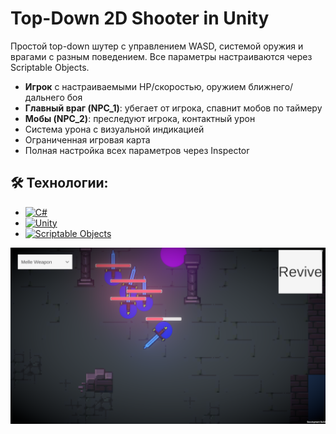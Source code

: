 

# Top-Down 2D Shooter in Unity

Простой top-down шутер с управлением WASD, системой оружия и врагами с разным поведением. Все параметры настраиваются через Scriptable Objects.

- **Игрок** с настраиваемыми HP/скоростью, оружием ближнего/дальнего боя
- **Главный враг (NPC_1)**: убегает от игрока, спавнит мобов по таймеру
- **Мобы (NPC_2)**: преследуют игрока, контактный урон
- Система урона с визуальной индикацией
- Ограниченная игровая карта
- Полная настройка всех параметров через Inspector

## 🛠 Технологии:
- [![C#](https://img.shields.io/badge/Language-C%23-239120?style=flat&logo=c-sharp&logoColor=white)](https://learn.microsoft.com/en-us/dotnet/csharp/)
- [![Unity](https://img.shields.io/badge/Unity-6000.0.27f1-black?style=flat&logo=unity)](https://unity.com/releases/editor/whats-new/6000.0.27)
- [![Scriptable Objects](https://img.shields.io/badge/Scriptable_Objects-Config-blue?style=flat)](https://docs.unity3d.com/Manual/class-ScriptableObject.html)

![screen_01.PNG](screenshots/screen_01.PNG)